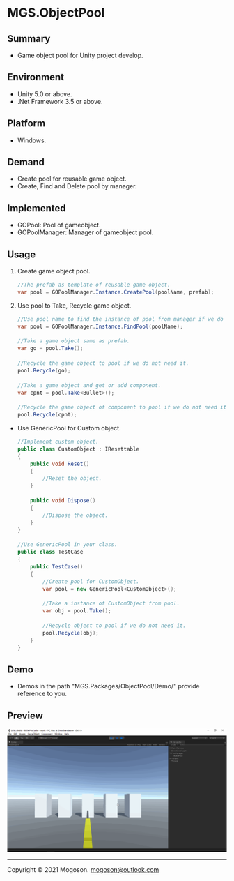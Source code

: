 # MGS.ObjectPool

## Summary
- Game object pool for Unity project develop.

## Environment
- Unity 5.0 or above.
- .Net Framework 3.5 or above.

## Platform
- Windows.

## Demand
- Create pool for reusable game object.
- Create, Find and Delete pool by manager.

## Implemented
- GOPool: Pool of gameobject.
- GOPoolManager: Manager of gameobject pool.

## Usage

1. Create game object pool.

   ```c#
   //The prefab as template of reusable game object.
   var pool = GOPoolManager.Instance.CreatePool(poolName, prefab);
   ```

1. Use pool to Take, Recycle game object.

   ```C#
   //Use pool name to find the instance of pool from manager if we do not hold it.
   var pool = GOPoolManager.Instance.FindPool(poolName);
   
   //Take a game object same as prefab.
   var go = pool.Take();
   
   //Recycle the game object to pool if we do not need it.
   pool.Recycle(go);
   
   //Take a game object and get or add component.
   var cpnt = pool.Take<Bullet>();
   
   //Recycle the game object of component to pool if we do not need it.
   pool.Recycle(cpnt);
   ```

- Use GenericPool for Custom object.

  ```C#
  //Implement custom object.
  public class CustomObject : IResettable
  {
      public void Reset()
      {
          //Reset the object.
      }
  
      public void Dispose()
      {
          //Dispose the object.
      }
  }
  
  //Use GenericPool in your class.
  public class TestCase
  {
      public TestCase()
      {
          //Create pool for CustomObject.
          var pool = new GenericPool<CustomObject>();
  
          //Take a instance of CustomObject from pool.
          var obj = pool.Take();
  
          //Recycle object to pool if we do not need it.
          pool.Recycle(obj);
      }
  }
  ```

## Demo
- Demos in the path "MGS.Packages/ObjectPool/Demo/" provide reference to you.

## Preview
![Bullet Pool](./Attachment/images/BulletPool.gif)

------

Copyright © 2021 Mogoson.	mogoson@outlook.com